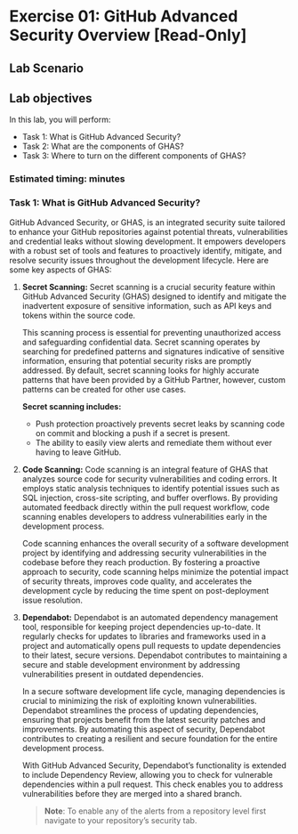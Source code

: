 # Exercise 01: GitHub Advanced Security Overview [Read-Only]

## Lab Scenario

## Lab objectives
In this lab, you will perform:

- Task 1: What is GitHub Advanced Security? 
- Task 2: What are the components of GHAS?  
- Task 3: Where to turn on the different components of GHAS?  

### Estimated timing:  minutes

### Task 1: What is GitHub Advanced Security?

GitHub Advanced Security, or GHAS, is an integrated security suite tailored to enhance your GitHub repositories against potential threats, vulnerabilities and credential leaks without slowing development. It empowers developers with a robust set of tools and features to proactively identify, mitigate, and resolve security issues throughout the development lifecycle. Here are some key aspects of GHAS:

1. **Secret Scanning:** Secret scanning is a crucial security feature within GitHub Advanced Security (GHAS) designed to identify and mitigate the inadvertent exposure of sensitive information, such as API keys and tokens within the source code.

    This scanning process is essential for preventing unauthorized access and safeguarding confidential data. Secret scanning operates by searching for predefined patterns and signatures indicative of sensitive information, ensuring that potential security risks are promptly addressed. By default, secret scanning looks for highly accurate patterns that have been provided by a GitHub Partner, however, custom patterns can be created for other use cases.

   **Secret scanning includes:**
    - Push protection proactively prevents secret leaks by scanning code on commit and blocking a push if a secret is present.
    - The ability to easily view alerts and remediate them without ever having to leave GitHub.

1. **Code Scanning:** Code scanning is an integral feature of GHAS that analyzes source code for security vulnerabilities and coding errors. It employs static analysis techniques to identify potential issues such as SQL injection, cross-site scripting, and buffer overflows. By providing automated feedback directly within the pull request workflow, code scanning enables developers to address vulnerabilities early in the development process.

    Code scanning enhances the overall security of a software development project by identifying and addressing security vulnerabilities in the codebase before they reach production. By fostering a proactive approach to security, code scanning helps minimize the potential impact of security threats, improves code quality, and accelerates the development cycle by reducing the time spent on post-deployment issue resolution.

1. **Dependabot:** Dependabot is an automated dependency management tool, responsible for keeping project dependencies up-to-date. It regularly checks for updates to libraries and frameworks used in a project and automatically opens pull requests to update dependencies to their latest, secure versions. Dependabot contributes to maintaining a secure and stable development environment by addressing vulnerabilities present in outdated dependencies.

    In a secure software development life cycle, managing dependencies is crucial to minimizing the risk of exploiting known vulnerabilities. Dependabot streamlines the process of updating dependencies, ensuring that projects benefit from the latest security patches and improvements. By automating this aspect of security, Dependabot contributes to creating a resilient and secure foundation for the entire development process.

    With GitHub Advanced Security, Dependabot’s functionality is extended to include Dependency Review, allowing you to check for vulnerable dependencies within a pull request. This check enables you to address vulnerabilities before they are merged into a shared branch.

   >**Note**: To enable any of the alerts from a repository level first navigate to your repository’s security tab.
   
